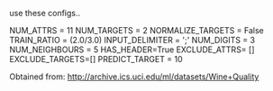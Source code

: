 use these configs..

NUM_ATTRS = 11
NUM_TARGETS = 2
NORMALIZE_TARGETS = False
TRAIN_RATIO = (2.0/3.0)
INPUT_DELIMITER = ';'
NUM_DIGITS = 3
NUM_NEIGHBOURS = 5
HAS_HEADER=True
EXCLUDE_ATTRS= []
EXCLUDE_TARGETS=[]
PREDICT_TARGET = 10

Obtained from: http://archive.ics.uci.edu/ml/datasets/Wine+Quality
